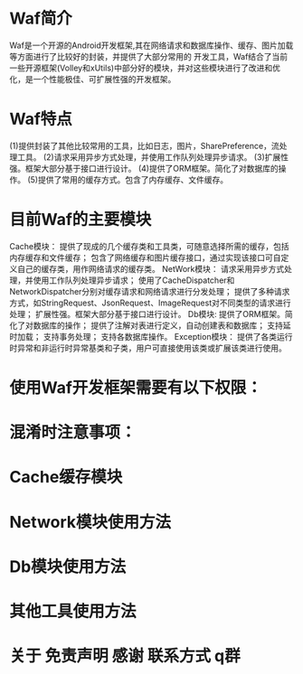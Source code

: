# Waf简介
  Waf是一个开源的Android开发框架,其在网络请求和数据库操作、缓存、图片加载等方面进行了比较好的封装，并提供了大部分常用的 开发工具，Waf结合了当前一些开源框架(Volley和xUtils)中部分好的模块，并对这些模块进行了改进和优化，是一个性能极佳、可扩展性强的开发框架。
# Waf特点
  (1)提供封装了其他比较常用的工具，比如日志，图片，SharePreference，流处理工具。
  (2)请求采用异步方式处理，并使用工作队列处理异步请求。
  (3)扩展性强。框架大部分基于接口进行设计。
  (4)提供了ORM框架。简化了对数据库的操作。
  (5)提供了常用的缓存方式。包含了内存缓存、文件缓存。
# 目前Waf的主要模块
  Cache模块：
  提供了现成的几个缓存类和工具类，可随意选择所需的缓存，包括内存缓存和文件缓存；
  包含了网络缓存和图片缓存接口，通过实现该接口可自定义自己的缓存类，用作网络请求的缓存类。
  NetWork模块：
  请求采用异步方式处理，并使用工作队列处理异步请求；
  使用了CacheDispatcher和NetworkDispatcher分别对缓存请求和网络请求进行分发处理；
  提供了多种请求方式，如StringRequest、JsonRequest、ImageRequest对不同类型的请求进行处理；
  扩展性强。框架大部分基于接口进行设计。
  Db模块:
  提供了ORM框架。简化了对数据库的操作；
  提供了注解对表进行定义，自动创建表和数据库；
  支持延时加载；
  支持事务处理；
  支持各数据库操作。
  Exception模块：
  提供了各类运行时异常和非运行时异常基类和子类，用户可直接使用该类或扩展该类进行使用。
# 使用Waf开发框架需要有以下权限：
# 混淆时注意事项：
# Cache缓存模块
# Network模块使用方法
# Db模块使用方法
# 其他工具使用方法
# 关于 免责声明 感谢 联系方式 q群 

